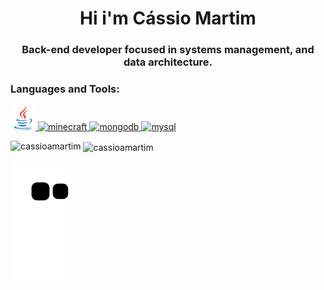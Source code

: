 <h1 align="center">Hi i'm Cássio Martim</h1>
<h3 align="center">Back-end developer focused in systems management, and data architecture.</h3>

<h3 align="left">Languages and Tools:</h3>
<p align="left"> 
<a href="https://docs.oracle.com/en/java/" target="_blank" rel="noreferrer"> <img src="https://raw.githubusercontent.com/devicons/devicon/master/icons/java/java-original.svg" alt="javascript" width="40" height="40"/> </a>
<a href="https://minecraft.net" target="_blank" rel="noreferrer"> <img src="https://upload.wikimedia.org/wikipedia/commons/thumb/d/d8/Minecraft_cube.svg/640px-Minecraft_cube.svg.png" alt="minecraft" width="40" height="40"/> </a> 
<a href="https://www.mongodb.com/docs/" target="_blank" rel="noreferrer"> <img src="https://upload.wikimedia.org/wikipedia/commons/thumb/f/f9/Antu_mongodb.svg/640px-Antu_mongodb.svg.png" alt="mongodb" width="40" height="40"/> </a> 
<a href="https://dev.mysql.com/doc/" target="_blank" rel="noreferrer"> <img src="https://upload.wikimedia.org/wikipedia/commons/thumb/0/0e/Antu_mysql-workbench.svg/640px-Antu_mysql-workbench.svg.png" alt="mysql" width="40" height="40"/> </a> </p>

<p><img align="left" src="https://github-readme-stats.vercel.app/api/top-langs?username=cassioamartim&show_icons=true&theme=dracula&count_private&locale=en&layout=compact" alt="cassioamartim" /></p>

<p>&nbsp;<img align="center" src="https://github-readme-stats.vercel.app/api?username=cassioamartim&show_icons=true&theme=dracula&count_private&locale=en" alt="cassioamartim" /></p>



![github contribution grid snake animation](https://raw.githubusercontent.com/cassioamartim/cassioamartim/output/github-contribution-grid-snake.svg)